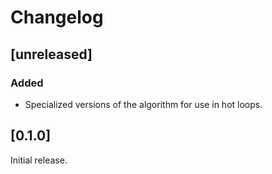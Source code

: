 # Changelog
## [unreleased]
### Added
- Specialized versions of the algorithm for use in hot loops.

## [0.1.0]

Initial release.

